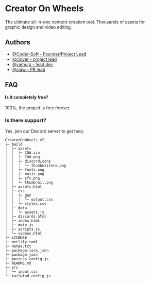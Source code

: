 # Creator On Wheels

The ultimate all-in-one content-creation tool. Thousands of assets for graphic design and video editing.


## Authors

- [@Coder-Soft - Founder/Project Lead](https://www.github.com/coder-soft)
- [@clover - project lead](https://www.youtube.com/@Yxmura)
- [@yamura - lead dev](https://www.youtube.com/@Yxmura)
- [@claw - PR lead](https://www.youtube.com/channel/UC9vd3qD2LRa1PEe2tDjZjfQ)


## FAQ

#### Is it completely free?

100%, the project is free forever.

### Is there support?

Yes, join our Discord server to get help.


```
CreatorOnWheels_v2
├─ build
│  ├─ assets
│  │  ├─ COW.ico
│  │  ├─ COW.png
│  │  ├─ discordIcons
│  │  │  └─ thumbnailers.png
│  │  ├─ fonts.png
│  │  ├─ music.png
│  │  ├─ sfx.png
│  │  └─ thumbnail.png
│  ├─ assets.html
│  ├─ css
│  │  ├─ gen
│  │  │  └─ output.css
│  │  └─ styles.css
│  ├─ data
│  │  └─ assets.js
│  ├─ discords.html
│  ├─ index.html
│  ├─ main.js
│  ├─ scripts.js
│  └─ videos.html
├─ LICENSE
├─ netlify.toml
├─ notes.txt
├─ package-lock.json
├─ package.json
├─ postcss.config.js
├─ README.md
├─ src
│  └─ input.css
└─ tailwind.config.js

```
